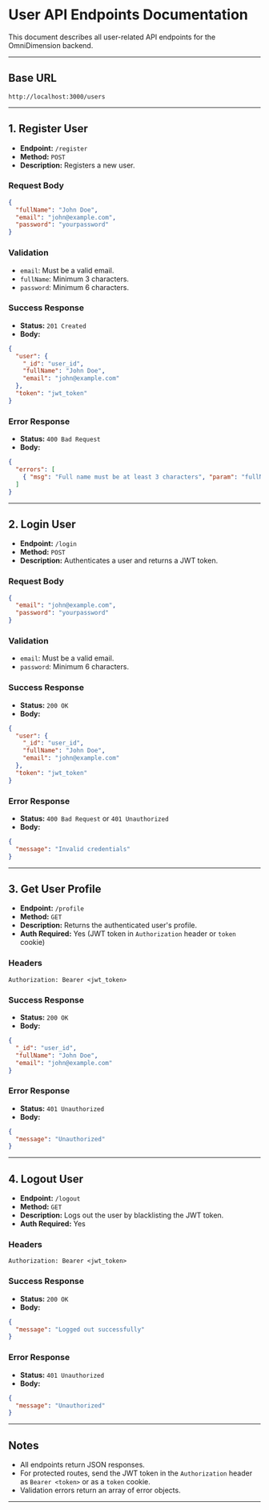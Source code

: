 # User API Endpoints Documentation

This document describes all user-related API endpoints for the OmniDimension backend.

---

## Base URL

```
http://localhost:3000/users
```

---

## 1. Register User

- **Endpoint:** `/register`
- **Method:** `POST`
- **Description:** Registers a new user.

### Request Body

```json
{
  "fullName": "John Doe",
  "email": "john@example.com",
  "password": "yourpassword"
}
```

### Validation

- `email`: Must be a valid email.
- `fullName`: Minimum 3 characters.
- `password`: Minimum 6 characters.

### Success Response

- **Status:** `201 Created`
- **Body:**
```json
{
  "user": {
    "_id": "user_id",
    "fullName": "John Doe",
    "email": "john@example.com"
  },
  "token": "jwt_token"
}
```

### Error Response

- **Status:** `400 Bad Request`
- **Body:**
```json
{
  "errors": [
    { "msg": "Full name must be at least 3 characters", "param": "fullName", ... }
  ]
}
```

---

## 2. Login User

- **Endpoint:** `/login`
- **Method:** `POST`
- **Description:** Authenticates a user and returns a JWT token.

### Request Body

```json
{
  "email": "john@example.com",
  "password": "yourpassword"
}
```

### Validation

- `email`: Must be a valid email.
- `password`: Minimum 6 characters.

### Success Response

- **Status:** `200 OK`
- **Body:**
```json
{
  "user": {
    "_id": "user_id",
    "fullName": "John Doe",
    "email": "john@example.com"
  },
  "token": "jwt_token"
}
```

### Error Response

- **Status:** `400 Bad Request` or `401 Unauthorized`
- **Body:**
```json
{
  "message": "Invalid credentials"
}
```

---

## 3. Get User Profile

- **Endpoint:** `/profile`
- **Method:** `GET`
- **Description:** Returns the authenticated user's profile.
- **Auth Required:** Yes (JWT token in `Authorization` header or `token` cookie)

### Headers

```
Authorization: Bearer <jwt_token>
```

### Success Response

- **Status:** `200 OK`
- **Body:**
```json
{
  "_id": "user_id",
  "fullName": "John Doe",
  "email": "john@example.com"
}
```

### Error Response

- **Status:** `401 Unauthorized`
- **Body:**
```json
{
  "message": "Unauthorized"
}
```

---

## 4. Logout User

- **Endpoint:** `/logout`
- **Method:** `GET`
- **Description:** Logs out the user by blacklisting the JWT token.
- **Auth Required:** Yes

### Headers

```
Authorization: Bearer <jwt_token>
```

### Success Response

- **Status:** `200 OK`
- **Body:**
```json
{
  "message": "Logged out successfully"
}
```

### Error Response

- **Status:** `401 Unauthorized`
- **Body:**
```json
{
  "message": "Unauthorized"
}
```

---

## Notes

- All endpoints return JSON responses.
- For protected routes, send the JWT token in the `Authorization` header as `Bearer <token>` or as a `token` cookie.
- Validation errors return an array of error objects.

---